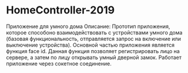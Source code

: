 # HomeController-2019
Приложение для умного дома
Описание:
Прототип приложения, которое способоно взаимодействовать с устройствами умного дома (базовая функциональность, отправляется запрос на включение или выключение устройства).
Основной частью приложения является функция face id. Данная функция позволяет регистрировать лицо на сервере, а затем по лицу открывать умный дверной замок.
Работает приложение через сокетное соединение.
